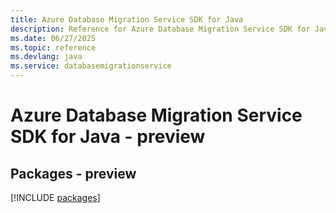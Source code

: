 ```yaml
---
title: Azure Database Migration Service SDK for Java
description: Reference for Azure Database Migration Service SDK for Java
ms.date: 06/27/2025
ms.topic: reference
ms.devlang: java
ms.service: databasemigrationservice
---
```

# Azure Database Migration Service SDK for Java - preview
## Packages - preview
[!INCLUDE [packages](database-migration-service-index.md)]